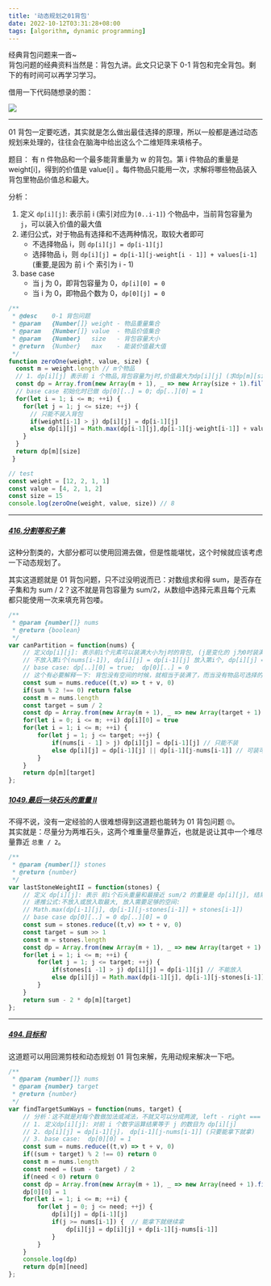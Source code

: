 ```yaml
---
title: '动态规划之01背包'
date: 2022-10-12T03:31:28+08:00
tags: [algorithm, dynamic programming]
---
```


经典背包问题来一沓~  
背包问题的经典资料当然是：背包九讲。此文只记录下 0-1 背包和完全背包。剩下的有时间可以再学习学习。

借用一下代码随想录的图：

![](https://cdn.staticaly.com/gh/yokiizx/picgo@master/img/202210161922324.png)

---

01 背包一定要吃透，其实就是怎么做出最佳选择的原理，所以一般都是通过动态规划来处理的，往往会在脑海中给出这么个二维矩阵来填格子。

题目：
有 n 件物品和一个最多能背重量为 w 的背包。第 i 件物品的重量是 weight[i]，得到的价值是 value[i] 。每件物品只能用一次，求解将哪些物品装入背包里物品价值总和最大。

分析：

1.  定义 `dp[i][j]`: 表示前 i (索引对应为`[0..i-1]`) 个物品中，当前背包容量为 `j`，可以装入价值的最大值
2.  递归公式，对于物品有选择和不选两种情况，取较大者即可
    - 不选择物品 i，则 `dp[i][j] = dp[i-1][j]`
    - 选择物品 i，则 `dp[i][j] = dp[i-1][j-weight[i - 1]] + values[i-1]` (重要,是因为 前 i 个 索引为 i - 1)
3.  base case
    - 当 j 为 0，即背包容量为 0，`dp[i][0] = 0`
    - 当 i 为 0，即物品个数为 0，`dp[0][j] = 0`

```JavaScript
/**
 * @desc    0-1 背包问题
 * @param   {Number[]} weight - 物品重量集合
 * @param   {Number[]} value  - 物品价值集合
 * @param   {Number}   size   - 背包容量大小
 * @return  {Number}   max    - 能装价值最大值
 */
function zeroOne(weight, value, size) {
  const m = weight.length // m个物品
  // 1. dp[i][j] 表示前 i 个物品,背包容量为j时,价值最大为dp[i][j] (求dp[m][size])
  const dp = Array.from(new Array(m + 1), _ => new Array(size + 1).fill(0))
  // base case 初始化时已做 dp[0][..] = 0; dp[..][0] = 1
  for(let i = 1; i <= m; ++i) {
    for(let j = 1; j <= size; ++j) {
      // 只能不装入背包
      if(weight[i-1] > j) dp[i][j] = dp[i-1][j]
      else dp[i][j] = Math.max(dp[i-1][j],dp[i-1][j-weight[i-1]] + value[i-1])
    }
  }
  return dp[m][size]
 }

// test
const weight = [12, 2, 1, 1]
const value = [4, 2, 1, 2]
const size = 15
console.log(zeroOne(weight, value, size)) // 8
```

---

##### [416.分割等和子集](https://leetcode.cn/problems/partition-equal-subset-sum/)

这种分割类的，大部分都可以使用回溯去做，但是性能堪忧，这个时候就应该考虑一下动态规划了。

其实这道题就是 01 背包问题，只不过没明说而已：对数组求和得 sum，是否存在子集和为 sum / 2？这不就是背包容量为 sum/2，从数组中选择元素且每个元素都只能使用一次来填充背包喽。

```JavaScript
/**
 * @param {number[]} nums
 * @return {boolean}
 */
var canPartition = function(nums) {
    // 定义dp[i][j]: 表示前i个元素可以装满大小为j时的背包, (j是变化的 j为0时装满)
    // 不放入第i个(nums[i-1]), dp[i][j] = dp[i-1][j] 放入第i个, dp[i][j] = dp[i-1][j-nums[i-1]]
    // base case: dp[..][0] = true;  dp[0][..] = 0
    // 这个有必要解释一下: 背包没有空间的时候，就相当于装满了，而当没有物品可选择的时候，肯定没办法装满背包。
    const sum = nums.reduce((t,v) => t + v, 0)
    if(sum % 2 !== 0) return false
    const m = nums.length
    const target = sum / 2
    const dp = Array.from(new Array(m + 1), _ => new Array(target + 1).fill(false))
    for(let i = 0; i <= m; ++i) dp[i][0] = true
    for(let i = 1; i <= m; ++i) {
        for(let j = 1; j <= target; ++j) {
            if(nums[i - 1] > j) dp[i][j] = dp[i-1][j] // 只能不装
            else dp[i][j] = dp[i-1][j] || dp[i-1][j-nums[i-1]] // 可装可不装
        }
    }
    return dp[m][target]
};
```

##### [1049.最后一块石头的重量 II](https://leetcode.cn/problems/last-stone-weight-ii/)

不得不说，没有一定经验的人很难想得到这道题也能转为 01 背包问题 🙄。  
其实就是：尽量分为两堆石头，这两个堆重量尽量靠近，也就是说让其中一个堆尽量靠近 `总重 / 2`。

```JavaScript
/**
 * @param {number[]} stones
 * @return {number}
 */
var lastStoneWeightII = function(stones) {
    // 定义 dp[i][j]: 表示 前i个石头重量和最接近 sum/2 的重量是 dp[i][j], 结果为sum-2*dp[m][sum/2]
    // 递推公式:不放入或放入取最大, 放入需要足够的空间:
    // Math.max(dp[i-1][j], dp[i-1][j-stones[i-1]] + stones[i-1])
    // base case dp[0][..] = 0 dp[..][0] = 0
    const sum = stones.reduce((t,v) => t + v, 0)
    const target = sum >> 1
    const m = stones.length
    const dp = Array.from(new Array(m + 1), _ => new Array(target + 1).fill(0))
    for(let i = 1; i <= m; ++i) {
        for(let j = 1; j <= target; ++j) {
            if(stones[i -1] > j) dp[i][j] = dp[i-1][j] // 不能放入
            else dp[i][j] = Math.max(dp[i-1][j], dp[i-1][j-stones[i-1]] + stones[i-1])
        }
    }
    return sum - 2 * dp[m][target]
};
```

---

##### [494.目标和](https://leetcode.cn/problems/target-sum/)

这道题可以用回溯剪枝和动态规划 01 背包来解，先用动规来解决一下吧。

```JavaScript
/**
 * @param {number[]} nums
 * @param {number} target
 * @return {number}
 */
var findTargetSumWays = function(nums, target) {
    // 分析：这不就是对每个数做加法或减法，不就又可以分成两波, left - right === target ==> 又是凑背包的01背包问题吗？ left + right = sum; left - right = target  ==> left + left = target = sum=> left = sum + target >> 1
    // 1. 定义dp[i][j]: 对前 i 个数字运算结果等于 j 的数目为 dp[i][j]
    // 2. dp[i][j] = dp[i-1][j]， dp[i-1][j-nums[i-1]] (只要能拿下就拿)
    // 3. base case:  dp[0][0] = 1
    const sum = nums.reduce((t,v) => t + v, 0)
    if((sum + target) % 2 !== 0) return 0
    const m = nums.length
    const need = (sum - target) / 2
    if(need < 0) return 0
    const dp = Array.from(new Array(m + 1), _ => new Array(need + 1).fill(0))
    dp[0][0] = 1
    for(let i = 1; i <= m; ++i) {
        for(let j = 0; j <= need; ++j) {
            dp[i][j] = dp[i-1][j]
            if(j >= nums[i-1]) {  // 能拿下就继续拿
                dp[i][j] = dp[i][j] + dp[i-1][j-nums[i-1]]
            }
        }
    }
    console.log(dp)
    return dp[m][need]
};
```
